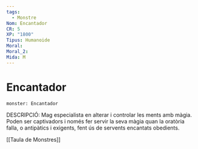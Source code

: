 ```yaml
---
tags:
  - Monstre
Nom: Encantador
CR: 5
XP: "1800"
Tipus: Humanoide
Moral: 
Moral_2: 
Mida: M
---
```

# Encantador

```statblock
monster: Encantador
```

DESCRIPCIÓ: 
Mag especialista en alterar i controlar les ments amb màgia. Poden ser captivadors i només fer servir la seva màgia quan la oratòria falla, o antipàtics i exigents, fent ús de servents encantats obedients.

[[Taula de Monstres]]

